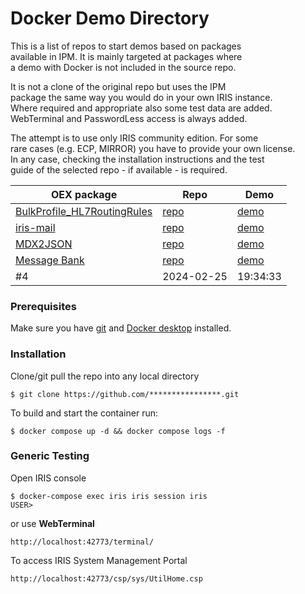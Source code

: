 # Docker Demo Directory
This is a list of repos to start demos based on packages   
available in IPM. It is mainly targeted at packages where   
a demo with Docker is not included in the source repo.  

It is not a clone of the original repo but uses the IPM        
package the same way you would do  in your own IRIS instance.    
Where required and appropriate also some test data are added.    
WebTerminal and PasswordLess access is always added.    

The attempt is to use only IRIS community edition.  For some   
rare cases (e.g. ECP, MIRROR) you have to  provide your own license.    
In any case, checking the installation instructions and the test  
guide of the selected repo  - if available -  is required. 

| OEX package | Repo | Demo |   
| --- | --- | --- |   
| <a href='https://openexchange.intersystems.com/package/BulkProfile-HL7RoutingRules'>BulkProfile_HL7RoutingRules</a> | <a href='https://github.com/alexatwoodhead/BulkProfile_HL7RoutingRules'>repo</a> | <a href='https://github.com/rcemper/DD_BulkProfile_HL7RoutingRules'>demo</a> | 631
| <a href='https://openexchange.intersystems.com/package/iris-mail'>iris-mail</a> | <a href='https://github.com/rcemper/pr_iris-mail'>repo</a> | <a href='https://github.com/rcemper/DD_iris-mail'>demo</a> | 613
| <a href='https://openexchange.intersystems.com/package/MDX2JSON'>MDX2JSON</a> | <a href='https://github.com/intersystems-ru/Cache-MDX2JSON'>repo</a> | <a href='https://github.com/rcemper/DD_mdx2json'>demo</a> | 47
| <a href='https://openexchange.intersystems.com/package/Message-Bank'>Message Bank</a> | <a href='https://github.com/rcemper/DK_messagebank'>repo</a> | <a href='https://github.com/rcemper/DK_messagebank'>demo</a> | 212
| #4 | 2024-02-25|19:34:33 |
 
### Prerequisites
Make sure you have [git](https://git-scm.com/book/en/v2/Getting-Started-Installing-Git) and [Docker desktop](https://www.docker.com/products/docker-desktop) installed.
### Installation
Clone/git pull the repo into any local directory
```
$ git clone https://github.com/****************.git
```
To build and start the container run:
```
$ docker compose up -d && docker compose logs -f
```
### Generic Testing   
Open IRIS console     
```
$ docker-compose exec iris iris session iris
USER>
```
or use **WebTerminal**
```
http://localhost:42773/terminal/
```
To access IRIS System Management Portal
```
http://localhost:42773/csp/sys/UtilHome.csp
```
